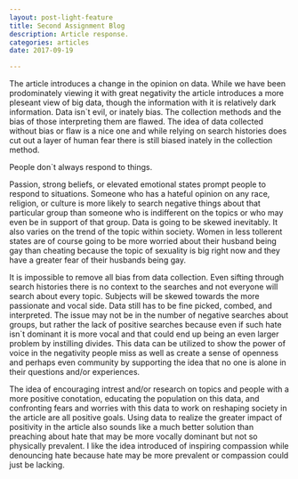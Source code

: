 ```yaml
---
layout: post-light-feature
title: Second Assignment Blog
description: Article response.
categories: articles
date: 2017-09-19

---
```


The article introduces a change in the opinion on data. While we have been prodominately viewing it with great negativity the article introduces a more pleseant view of big data, though the information with it is relatively dark information. Data isn`t evil, or inately bias. The collection methods and the bias of those interpreting them are flawed. The idea of data collected without bias or flaw is a nice one and while relying on search histories does cut out a layer of human fear there is still biased inately in the collection method. 

People don`t always respond to things. 

Passion, strong beliefs, or elevated emotional states prompt people to respond to situations. Someone who has a hateful opinion on any race, religion, or culture is more likely to search negative things about that particular group than someone who is indifferent on the topics or who may even be in support of that group. Data is going to be skewed inevitably. It also varies on the trend of the topic within society. Women in less tollerent states are of course going to be more worried about their husband being gay than cheating because the topic of sexuality is big right now and they have a greater fear of their husbands being gay. 

It is impossible to remove all bias from data collection. Even sifting through search histories there is no context to the searches and not everyone will search about every topic. Subjects will be skewed towards the more passionate and vocal side. Data still has to be fine picked, combed, and interpreted. The issue may not be in the number of negative searches about groups, but rather the lack of positive searches because even if such hate isn`t dominant it is more vocal and that could end up being an even larger problem by instilling divides. This data can be utilized to show the power of voice in the negativity people miss as well as create a sense of openness and perhaps even community by supporting the idea that no one is alone in their questions and/or experiences.

The idea of encouraging intrest and/or research on topics and people with a more positive conotation, educating the population on this data, and confronting fears and worries with this data to work on reshaping society in the article are all positive goals. Using data to realize the greater impact of positivity in the article also sounds like a much better solution than preaching about hate that may be more vocally dominant but not so physically prevalent. I like the idea introduced of inspiring compassion while denouncing hate because hate may be more prevalent or compassion could just be lacking. 
